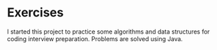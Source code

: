 # Exercises

I started this project to practice some algorithms and data structures for coding interview preparation. Problems are solved using Java.
